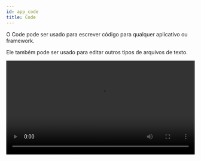 ```yaml
---
id: app_code
title: Code
---
```


O Code pode ser usado para escrever código para qualquer aplicativo ou framework.

Ele também pode ser usado para editar outros tipos de arquivos de texto.

<video width="100%" src="/vid/code-conv.mp4" controls></video>

